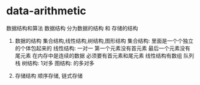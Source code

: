 # data-arithmetic
数据结构和算法
数据结构 分为数据的结构 和 存储的结构 
1. 数据的结构
集合结构,线性结构,树结构,图形结构
集合结构: 里面是一个个独立的个体包起来的
线性结构: 一对一 第一个元素没有首元素 最后一个元素没有尾元素 
在内存中是连续的数据 必须要有首元素和尾元素 
线性结构有数组 队列 栈 
树结构: 1对多
图结构: 的多对多

2. 存储结构
顺序存储, 链式存储 
